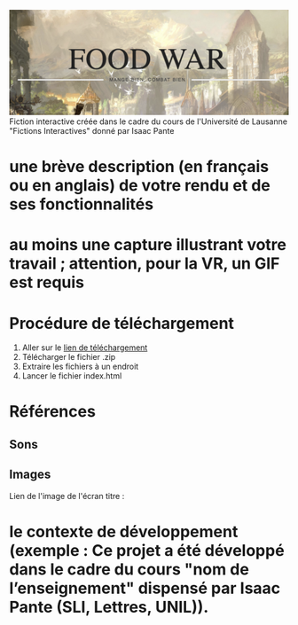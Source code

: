 ![Food War Title](./Images/title.png)
Fiction interactive créée dans le cadre du cours de l'Université de Lausanne "Fictions Interactives" donné par Isaac Pante


# une brève description (en français ou en anglais) de votre rendu et de ses fonctionnalités



# au moins une capture illustrant votre travail ; attention, pour la VR, un GIF est requis




# Procédure de téléchargement
1. Aller sur le [lien de téléchargement](https://tatsumakyy.itch.io/food-war/download/3ugLT7o5MnQXU7PS1hj1H9Q1BxVzseQeTOCNDz_H)
2. Télécharger le fichier .zip
3. Extraire les fichiers à un endroit
4. Lancer le fichier index.html


# Références
## Sons

## Images
Lien de l'image de l'écran titre : 



# le contexte de développement (exemple : Ce projet a été développé dans le cadre du cours "nom de l’enseignement" dispensé par Isaac Pante (SLI, Lettres, UNIL)).




